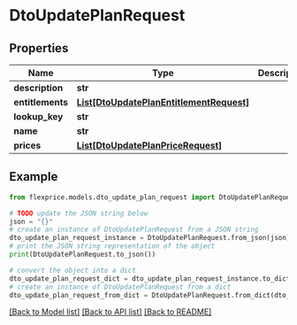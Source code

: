 # DtoUpdatePlanRequest


## Properties

Name | Type | Description | Notes
------------ | ------------- | ------------- | -------------
**description** | **str** |  | [optional] 
**entitlements** | [**List[DtoUpdatePlanEntitlementRequest]**](DtoUpdatePlanEntitlementRequest.md) |  | [optional] 
**lookup_key** | **str** |  | [optional] 
**name** | **str** |  | [optional] 
**prices** | [**List[DtoUpdatePlanPriceRequest]**](DtoUpdatePlanPriceRequest.md) |  | [optional] 

## Example

```python
from flexprice.models.dto_update_plan_request import DtoUpdatePlanRequest

# TODO update the JSON string below
json = "{}"
# create an instance of DtoUpdatePlanRequest from a JSON string
dto_update_plan_request_instance = DtoUpdatePlanRequest.from_json(json)
# print the JSON string representation of the object
print(DtoUpdatePlanRequest.to_json())

# convert the object into a dict
dto_update_plan_request_dict = dto_update_plan_request_instance.to_dict()
# create an instance of DtoUpdatePlanRequest from a dict
dto_update_plan_request_from_dict = DtoUpdatePlanRequest.from_dict(dto_update_plan_request_dict)
```
[[Back to Model list]](../README.md#documentation-for-models) [[Back to API list]](../README.md#documentation-for-api-endpoints) [[Back to README]](../README.md)


